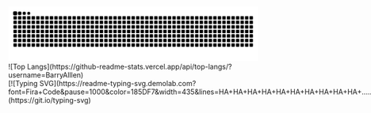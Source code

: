 <div style="display: inline-block;">
<picture>
  <source media="(prefers-color-scheme: dark)" srcset="https://raw.githubusercontent.com/BarryAlllen/BarryAlllen/output/github-contribution-grid-snake-dark.svg">
  <source media="(prefers-color-scheme: light)" srcset="https://raw.githubusercontent.com/BarryAlllen/BarryAlllen/output/github-contribution-grid-snake.svg">
  <img alt="github contribution grid snake animation" src="https://raw.githubusercontent.com/BarryAlllen/BarryAlllen/output/github-contribution-grid-snake.svg">
</picture>
</div>

<div style="display: inline-block;">
![Top Langs](https://github-readme-stats.vercel.app/api/top-langs/?username=BarryAlllen)
</div>

<div style="display: inline-block;">
[![Typing SVG](https://readme-typing-svg.demolab.com?font=Fira+Code&pause=1000&color=185DF7&width=435&lines=HA+HA+HA+HA+HA+HA+HA+HA+HA+HA+......)](https://git.io/typing-svg)
</div>
